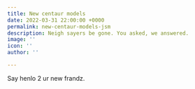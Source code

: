 ```yaml
---
title: New centaur models
date: 2022-03-31 22:00:00 +0000
permalink: new-centaur-models-jsm
description: Neigh sayers be gone. You asked, we answered.
image: ''
icon: ''
author: ''

---
```

Say henlo 2 ur new frandz. 